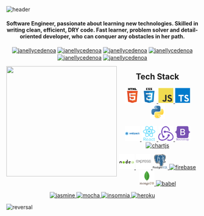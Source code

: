 
<!--                                                                HEADER                                                                            -->
  ![header](https://capsule-render.vercel.app/api?type=waving&color=0:E5AA22,10:ffdb85,30:FFFDD0,40:ffdb85,50:ffdb85,60:ffdb85,70:ffdb85,80:FFFDD0,90:ffdb85,100:E5AA22&height=180&text=Janelly%20Cedeno%20Aquino&fontAlignY=35&animation=fadeIn&desc=Software%20Engineer&descAlign=80&descAlignY=59&descSize=30)
 
  
  
<!--                                                                ABOUT ME                                                                          -->
 <h4 align="center">
Software Engineer, passionate about learning new technologies. Skilled in writing clean, efficient, DRY code. Fast learner, problem solver and detail-oriented developer,  who can conquer any obstacles in her path. 
</h4>
 
 
<!--                                                                CONTACT ME                                                                         -->
 <div>
<p align="center">
<p align="center" style="right:103%;"><a href="https://docs.google.com/document/d/12vGchk4fXVeVMX7pytVf3lidnbbfCF-I5PrTweIx9Jw/edit" target="blank"><img align="center" src="https://img.shields.io/badge/Resume-000000?style=for-the-badge&logo=resume&logoColor=white" alt="janellycedenoa"  /></a> <a href="https://linkedin.com/in/janellycedenoa" target="blank"><img align="center" src="https://img.shields.io/badge/LinkedIn-0077B5?style=for-the-badge&logo=linkedin&logoColor=white" alt="janellycedenoa" /></a> <a href="https://codepen.io/Janellycedenoa" target="blank"><img align="center" src="https://img.shields.io/badge/Codepen-000000?style=for-the-badge&logo=codepen&logoColor=white" alt="janellycedenoa" /></a> <a href="https://leetcode.com/janellycedenoaquino/" target="blank"><img align="center" src="https://img.shields.io/badge/-LeetCode-FFA116?style=for-the-badge&logo=LeetCode&logoColor=black" alt="janellycedenoa" /></a> <a href="JanellyCedenoAquino.com" target="blank"><img align="center" src="https://img.shields.io/badge/Portfolio-000000?style=for-the-badge&logo=portfoliol&logoColor=white" alt="janellycedenoa"/></a> <a href="mailto:janellycedenoaquino@gmail.com" target="blank"><img align="center" src="https://img.shields.io/badge/Gmail-D14836?style=for-the-badge&logo=gmail&logoColor=white" alt="janellycedenoa" /></a>

</p>
  </div>
  
 <!--                                                                RESUME                                                                            -->
<!--  <div align="center">
  <a href="https://docs.google.com/document/d/12vGchk4fXVeVMX7pytVf3lidnbbfCF-I5PrTweIx9Jw/edit" target="_blank" rel="noreferrer"> <img src="https://i.pinimg.com/originals/a4/e2/dc/a4e2dc4be54bcd2ac9af407580edcba1.jpg" alt="email" width="70" height="90"/></a></div>
 -->
  
<!--                                                                 IMAGE                                                                             -->
<div style="display: inline_block">
  <img align="left" src= "https://user-images.githubusercontent.com/54867270/161458555-0e112ab7-81ec-42c2-bf30-0e0d4b365ff0.png" width="290" height="290"/>
  
</div>
  
  ##
  
  <h2 align="center"> Tech Stack </h2>
  
<!--                                                                LANGUAGES                                                                          -->
<div style="display: inline_block" align="center">
<a href="https://www.w3.org/html/" target="_blank" rel="noreferrer"> <img src="https://raw.githubusercontent.com/devicons/devicon/master/icons/html5/html5-original-wordmark.svg" alt="html5" width="40" height="40"/></a> <a href="https://www.w3schools.com/css/" target="_blank" rel="noreferrer"> <img src="https://raw.githubusercontent.com/devicons/devicon/master/icons/css3/css3-original-wordmark.svg" alt="css3" width="40" height="40"/> </a> <a href="https://developer.mozilla.org/en-US/docs/Web/JavaScript" target="_blank" rel="noreferrer"><img src="https://raw.githubusercontent.com/devicons/devicon/master/icons/javascript/javascript-original.svg" alt="javascript" width="40" height="40"/> </a> <a href="https://www.typescriptlang.org/" target="_blank" rel="noreferrer"> <img src="https://raw.githubusercontent.com/devicons/devicon/master/icons/typescript/typescript-original.svg" alt="typescript" width="40" height="40"/> </a> <a href="https://www.python.org" target="_blank" rel="noreferrer"> <img src="https://raw.githubusercontent.com/devicons/devicon/master/icons/python/python-original.svg" alt="python" width="40" height="40"/> </a>
  
<!--                                                                FRONT-END                                                                          -->
<a href="https://webpack.js.org" target="_blank" rel="noreferrer"> <img src="https://raw.githubusercontent.com/devicons/devicon/d00d0969292a6569d45b06d3f350f463a0107b0d/icons/webpack/webpack-original-wordmark.svg" alt="webpack" width="40" height="40"/> </a>
<a href="https://reactjs.org/" target="_blank" rel="noreferrer"> <img src="https://raw.githubusercontent.com/devicons/devicon/master/icons/react/react-original-wordmark.svg" alt="react" width="40" height="40"/> </a> 
<a href="https://redux.js.org" target="_blank" rel="noreferrer"> <img src="https://raw.githubusercontent.com/devicons/devicon/master/icons/redux/redux-original.svg" alt="redux" width="40" height="40"/> </a>
<a href="https://getbootstrap.com" target="_blank" rel="noreferrer"> <img src="https://raw.githubusercontent.com/devicons/devicon/master/icons/bootstrap/bootstrap-plain-wordmark.svg" alt="bootstrap" width="40" height="40"/> </a>
<a href="https://www.chartjs.org" target="_blank" rel="noreferrer"> <img src="https://www.chartjs.org/media/logo-title.svg" alt="chartjs" width="40" height="40"/> </a> 
  
<!--                                                                BACKEND                                                                            -->
<a href="https://nodejs.org" target="_blank" rel="noreferrer"> <img src="https://raw.githubusercontent.com/devicons/devicon/master/icons/nodejs/nodejs-original-wordmark.svg" alt="nodejs" width="40" height="40"/> </a>
<a href="https://expressjs.com" target="_blank" rel="noreferrer"> <img src="https://raw.githubusercontent.com/devicons/devicon/master/icons/express/express-original-wordmark.svg" alt="express" width="40" height="40"/> </a>
</a>
<a href="https://www.postgresql.org" target="_blank" rel="noreferrer"> <img src="https://raw.githubusercontent.com/devicons/devicon/master/icons/postgresql/postgresql-original-wordmark.svg" alt="postgresql" width="40" height="40"/> </a>
<a href="https://firebase.google.com/" target="_blank" rel="noreferrer"> <img src="https://www.vectorlogo.zone/logos/firebase/firebase-icon.svg" alt="firebase" width="40" height="40"/> </a>
<a href="https://www.mongodb.com/" target="_blank" rel="noreferrer"> <img src="https://raw.githubusercontent.com/devicons/devicon/master/icons/mongodb/mongodb-original-wordmark.svg" alt="mongodb" width="40" height="40"/> </a>
<a href="https://babeljs.io/" target="_blank" rel="noreferrer"> <img src="https://www.vectorlogo.zone/logos/babeljs/babeljs-icon.svg" alt="babel" width="40" height="40"/></a> 
</p>

<!--                                                                TESTING                                                                            -->
<a href="https://jasmine.github.io/" target="_blank" rel="noreferrer"> <img src="https://www.vectorlogo.zone/logos/jasmine/jasmine-icon.svg" alt="jasmine" width="40" height="40"/> </a> 
<a href="https://mochajs.org" target="_blank" rel="noreferrer"> <img src="https://www.vectorlogo.zone/logos/mochajs/mochajs-icon.svg" alt="mocha" width="40" height="40"/> </a> 
<a href="https://insomnia.rest/" target="_blank" rel="noreferrer"> <img src="https://raw.githubusercontent.com/get-icon/geticon/fc0f660daee147afb4a56c64e12bde6486b73e39/icons/insomnia.svg" alt="insomnia" width="40" height="40"/> </a>
<a href="https://heroku.com" target="_blank" rel="noreferrer"> <img src="https://www.vectorlogo.zone/logos/heroku/heroku-icon.svg" alt="heroku" width="40" height="40"/> </a>

</div>

<div style="display: inline_block">
<!--   
  [![spotify-github-profile](https://spotify-github-profile.vercel.app/api/view?uid=7oezmi2sd86yg7gvr023qgr92&cover_image=true&theme=novatorem&bar_color=53b14f&bar_color_cover=true)](https://github.com/kittinan/spotify-github-profile)
 -->
 
<!--                                                           GITHUB STATS                                                                            
  
 ## 
</p>
  <p align="center">
  <a href="https://github.com/janellycedenoaquino"> <img align="center" style="margin:0.5rem" src="https://github-readme-stats.vercel.app/api?username=janellycedenoaquino&custom_title=Janelly's%20Github%20Stats&card_width=100&show_icons=true&line_height=27&count_private=true&title_color=FFFFFF&text_color=FFFFFF&icon_color=ffeb9d&bg_color=151515" alt="Janelly's GitHub Stats" />
    </a>
  </p>
</div>
-->
<!--                                                              FOOTER                                                                               -->


![reversal](https://capsule-render.vercel.app/api?type=waving&color=0:E5AA22,10:ffdb85,30:FFFDD0,40:ffdb85,50:ffdb85,60:ffdb85,70:ffdb85,80:FFFDD0,90:ffdb85,100:E5AA22&height=100&reversal=true&section=footer)



<!-- OTHER STUFF I WILL OR MIGHT ADD LATER 

<details>
<summary> Other Information </summary>


</details>

  LANGUAGES
  <p><img align="left" src="https://github-readme-stats.vercel.app/api/top-langs?username=janellycedenoaquino&card_width=400&title_color=FFFFFF&text_color=FFFFFF&icon_color=ffeb9d&bg_color=151515"&show_icons=true&locale=en&layout=compact" alt="janellycedenoaquino" /></p>

  <a href="https://git-scm.com/" target="_blank" rel="noreferrer"> <img src="https://www.vectorlogo.zone/logos/git-scm/git-scm-icon.svg" alt="git" width="40" height="40"/> </a>
<a href="https://aws.amazon.com" target="_blank" rel="noreferrer"><img src="https://raw.githubusercontent.com/devicons/devicon/master/icons/amazonwebservices/amazonwebservices-original-wordmark.svg" alt="aws" width="40" height="40"/> 

  <img src="https://res.cloudinary.com/teepublic/image/private/s--OhLHtLWr--/t_Resized%20Artwork/c_fit,g_north_west,h_1054,w_1054/co_ffffff,e_outline:53/co_ffffff,e_outline:inner_fill:53/co_bbbbbb,e_outline:3:1000/c_mpad,g_center,h_1260,w_1260/b_rgb:eeeeee/c_limit,f_auto,h_630,q_90,w_630/v1575503762/production/designs/7039866_0.jpg" height="250px" />



TIKTOK: <p align="center" style="right:103%;"><a href="https://www.tiktok.com/@janellycedeno?is_from_webapp=1&sender_device=pc" target="blank"><img align="center" src="https://img.shields.io/badge/TikTok-000000?style=for-the-badge&logo=tiktok&logoColor=white" alt="janellycedenoa"  /></a>
**janellycedenoaquino/janellycedenoaquino** is a ✨ _special_ ✨ repository because its `README.md` (this file) appears on your GitHub profile.

Here are some ideas to get you started:

- 🔭 I’m currently working on ...
- 🌱 I’m currently learning ... <a href="https://www.python.org" target="_blank" rel="noreferrer"> <img src="https://raw.githubusercontent.com/devicons/devicon/master/icons/python/python-original.svg" alt="python" width="40" height="40"/> </a>
- 👯 I’m looking to collaborate on ...
- 🤔 I’m looking for help with ...
- 💬 Ask me about ...
- 📫 How to reach me: ...
- 😄 Pronouns: ...
- ⚡ Fun fact: ...

  <li> pronouns</li>
  <li> fun fact about me </li> 
  <li> things that keep me busy</li> 
  
-->
  
